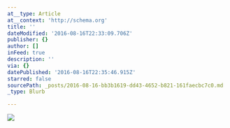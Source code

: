 ```yaml
---
at__type: Article
at__context: 'http://schema.org'
title: ''
dateModified: '2016-08-16T22:33:09.706Z'
publisher: {}
author: []
inFeed: true
description: ''
via: {}
datePublished: '2016-08-16T22:35:46.915Z'
starred: false
sourcePath: _posts/2016-08-16-bb3b1619-dd43-4652-b821-161faecbc7c0.md
_type: Blurb

---
```

<article style=""><img src="https://the-grid-user-content.s3-us-west-2.amazonaws.com/0e945974-0066-4fd8-a64d-b8227e8ee689.jpg" /></article>